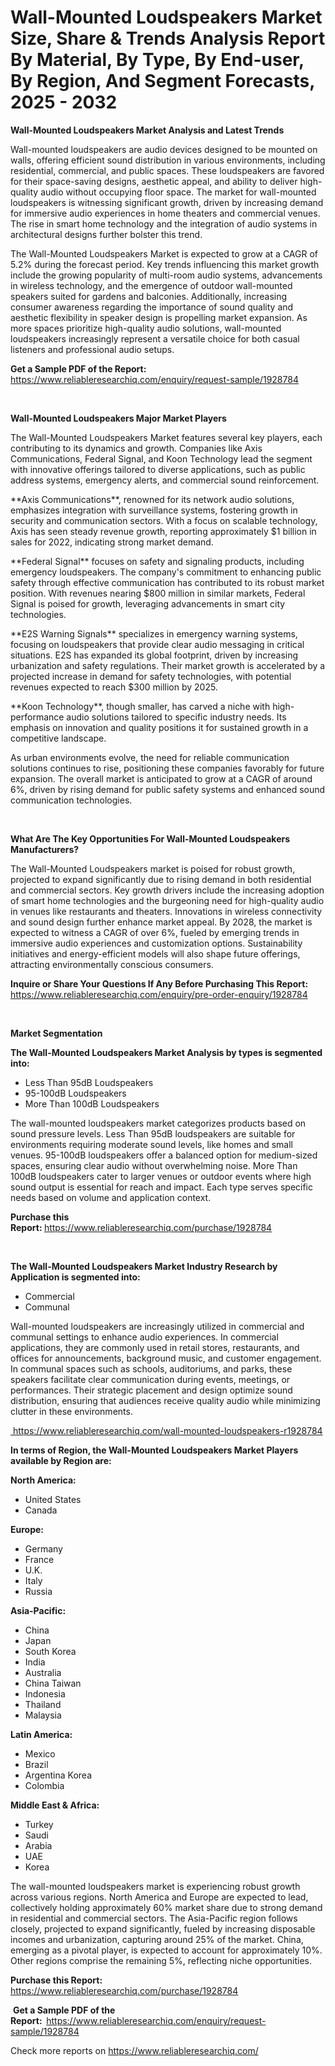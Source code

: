 <p><h1>Wall-Mounted Loudspeakers Market Size, Share & Trends Analysis Report By Material, By Type, By End-user, By Region, And Segment Forecasts, 2025 - 2032</h1></p><p><strong>Wall-Mounted Loudspeakers Market Analysis and Latest Trends</strong></p>
<p><p>Wall-mounted loudspeakers are audio devices designed to be mounted on walls, offering efficient sound distribution in various environments, including residential, commercial, and public spaces. These loudspeakers are favored for their space-saving designs, aesthetic appeal, and ability to deliver high-quality audio without occupying floor space. The market for wall-mounted loudspeakers is witnessing significant growth, driven by increasing demand for immersive audio experiences in home theaters and commercial venues. The rise in smart home technology and the integration of audio systems in architectural designs further bolster this trend.</p><p>The Wall-Mounted Loudspeakers Market is expected to grow at a CAGR of 5.2% during the forecast period. Key trends influencing this market growth include the growing popularity of multi-room audio systems, advancements in wireless technology, and the emergence of outdoor wall-mounted speakers suited for gardens and balconies. Additionally, increasing consumer awareness regarding the importance of sound quality and aesthetic flexibility in speaker design is propelling market expansion. As more spaces prioritize high-quality audio solutions, wall-mounted loudspeakers increasingly represent a versatile choice for both casual listeners and professional audio setups.</p></p>
<p><strong>Get a Sample PDF of the Report:&nbsp;</strong> <a href="https://www.reliableresearchiq.com/enquiry/request-sample/1928784?utm_campaign=99&utm_medium=2&utm_source=Github&utm_content=ia&utm_term=16012025&utm_id=wall-mounted-loudspeakers">https://www.reliableresearchiq.com/enquiry/request-sample/1928784</a></p>
<p>&nbsp;</p>
<p><strong>Wall-Mounted Loudspeakers Major Market Players</strong></p>
<p><p>The Wall-Mounted Loudspeakers Market features several key players, each contributing to its dynamics and growth. Companies like Axis Communications, Federal Signal, and Koon Technology lead the segment with innovative offerings tailored to diverse applications, such as public address systems, emergency alerts, and commercial sound reinforcement.</p><p>**Axis Communications**, renowned for its network audio solutions, emphasizes integration with surveillance systems, fostering growth in security and communication sectors. With a focus on scalable technology, Axis has seen steady revenue growth, reporting approximately $1 billion in sales for 2022, indicating strong market demand.</p><p>**Federal Signal** focuses on safety and signaling products, including emergency loudspeakers. The company's commitment to enhancing public safety through effective communication has contributed to its robust market position. With revenues nearing $800 million in similar markets, Federal Signal is poised for growth, leveraging advancements in smart city technologies.</p><p>**E2S Warning Signals** specializes in emergency warning systems, focusing on loudspeakers that provide clear audio messaging in critical situations. E2S has expanded its global footprint, driven by increasing urbanization and safety regulations. Their market growth is accelerated by a projected increase in demand for safety technologies, with potential revenues expected to reach $300 million by 2025.</p><p>**Koon Technology**, though smaller, has carved a niche with high-performance audio solutions tailored to specific industry needs. Its emphasis on innovation and quality positions it for sustained growth in a competitive landscape.</p><p>As urban environments evolve, the need for reliable communication solutions continues to rise, positioning these companies favorably for future expansion. The overall market is anticipated to grow at a CAGR of around 6%, driven by rising demand for public safety systems and enhanced sound communication technologies.</p></p>
<p>&nbsp;</p>
<p><strong>What Are The Key Opportunities For Wall-Mounted Loudspeakers Manufacturers?</strong></p>
<p><p>The Wall-Mounted Loudspeakers market is poised for robust growth, projected to expand significantly due to rising demand in both residential and commercial sectors. Key growth drivers include the increasing adoption of smart home technologies and the burgeoning need for high-quality audio in venues like restaurants and theaters. Innovations in wireless connectivity and sound design further enhance market appeal. By 2028, the market is expected to witness a CAGR of over 6%, fueled by emerging trends in immersive audio experiences and customization options. Sustainability initiatives and energy-efficient models will also shape future offerings, attracting environmentally conscious consumers.</p></p>
<p><strong>Inquire or Share Your Questions If Any Before Purchasing This Report:</strong> <a href="https://www.reliableresearchiq.com/enquiry/pre-order-enquiry/1928784?utm_campaign=99&utm_medium=2&utm_source=Github&utm_content=ia&utm_term=16012025&utm_id=wall-mounted-loudspeakers">https://www.reliableresearchiq.com/enquiry/pre-order-enquiry/1928784</a></p>
<p>&nbsp;</p>
<p><strong>Market Segmentation</strong></p>
<p><strong>The Wall-Mounted Loudspeakers Market Analysis by types is segmented into:</strong></p>
<p><ul><li>Less Than 95dB Loudspeakers</li><li>95-100dB Loudspeakers</li><li>More Than 100dB Loudspeakers</li></ul></p>
<p><p>The wall-mounted loudspeakers market categorizes products based on sound pressure levels. Less Than 95dB loudspeakers are suitable for environments requiring moderate sound levels, like homes and small venues. 95-100dB loudspeakers offer a balanced option for medium-sized spaces, ensuring clear audio without overwhelming noise. More Than 100dB loudspeakers cater to larger venues or outdoor events where high sound output is essential for reach and impact. Each type serves specific needs based on volume and application context.</p></p>
<p><strong>Purchase this Report:&nbsp;</strong><a href="https://www.reliableresearchiq.com/purchase/1928784?utm_campaign=99&utm_medium=2&utm_source=Github&utm_content=ia&utm_term=16012025&utm_id=wall-mounted-loudspeakers">https://www.reliableresearchiq.com/purchase/1928784</a></p>
<p>&nbsp;</p>
<p><strong>The Wall-Mounted Loudspeakers Market Industry Research by Application is segmented into:</strong></p>
<p><ul><li>Commercial</li><li>Communal</li></ul></p>
<p><p>Wall-mounted loudspeakers are increasingly utilized in commercial and communal settings to enhance audio experiences. In commercial applications, they are commonly used in retail stores, restaurants, and offices for announcements, background music, and customer engagement. In communal spaces such as schools, auditoriums, and parks, these speakers facilitate clear communication during events, meetings, or performances. Their strategic placement and design optimize sound distribution, ensuring that audiences receive quality audio while minimizing clutter in these environments.</p></p>
<p><a href="https://www.reliableresearchiq.com/wall-mounted-loudspeakers-r1928784?utm_campaign=99&utm_medium=2&utm_source=Github&utm_content=ia&utm_term=16012025&utm_id=wall-mounted-loudspeakers">&nbsp;https://www.reliableresearchiq.com/wall-mounted-loudspeakers-r1928784</a></p>
<p><strong>In terms of Region, the Wall-Mounted Loudspeakers Market Players available by Region are:</strong></p>
<p>
    <p> <strong> North America: </strong>
        <ul>
            <li>United States</li>
            <li>Canada</li>
        </ul>
        </p> 
    <p> <strong> Europe: </strong>
        <ul>
            <li>Germany</li>
            <li>France</li>
            <li>U.K.</li>
            <li>Italy</li>
            <li>Russia</li>
        </ul>
        </p> 
    <p> <strong> Asia-Pacific: </strong>
        <ul>
            <li>China</li>
            <li>Japan</li>
            <li>South Korea</li>
            <li>India</li>
            <li>Australia</li>
            <li>China Taiwan</li>
            <li>Indonesia</li>
            <li>Thailand</li>
            <li>Malaysia</li>
        </ul>
        </p> 
    <p> <strong> Latin America: </strong>
        <ul>
            <li>Mexico</li>
            <li>Brazil</li>
            <li>Argentina Korea</li>
            <li>Colombia</li>
        </ul>
        </p> 
    <p> <strong> Middle East & Africa: </strong>
        <ul>
            <li>Turkey</li>
            <li>Saudi</li>
            <li>Arabia</li>
            <li>UAE</li>
            <li>Korea</li>
        </ul>
    </p>
    </p>
<p><p>The wall-mounted loudspeakers market is experiencing robust growth across various regions. North America and Europe are expected to lead, collectively holding approximately 60% market share due to strong demand in residential and commercial sectors. The Asia-Pacific region follows closely, projected to expand significantly, fueled by increasing disposable incomes and urbanization, capturing around 25% of the market. China, emerging as a pivotal player, is expected to account for approximately 10%. Other regions comprise the remaining 5%, reflecting niche opportunities.</p></p>
<p><strong>Purchase this Report: </strong><a href="https://www.reliableresearchiq.com/purchase/1928784?utm_campaign=99&utm_medium=2&utm_source=Github&utm_content=ia&utm_term=16012025&utm_id=wall-mounted-loudspeakers">https://www.reliableresearchiq.com/purchase/1928784</a></p>
<p>&nbsp;<strong>Get a Sample PDF of the Report:&nbsp;&nbsp;</strong><a href="https://www.reliableresearchiq.com/enquiry/request-sample/1928784?utm_campaign=99&utm_medium=2&utm_source=Github&utm_content=ia&utm_term=16012025&utm_id=wall-mounted-loudspeakers">https://www.reliableresearchiq.com/enquiry/request-sample/1928784</a></p>
<p><strong></strong></p>
<p>Check more reports on <a href="https://www.reliableresearchiq.com/?utm_campaign=99&utm_medium=2&utm_source=Github&utm_content=ia&utm_term=16012025&utm_id=wall-mounted-loudspeakers">https://www.reliableresearchiq.com/</a></p>